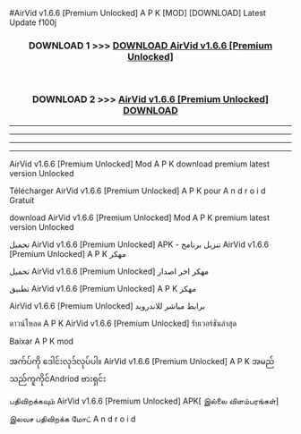 #AirVid v1.6.6  [Premium Unlocked] A P K [MOD] [DOWNLOAD] Latest Update f100j



<div align="center">

<h3>DOWNLOAD 1 >>> <a href="https://teeasianyam.web.app?sq=AirVid v1.6.6  [Premium Unlocked]">DOWNLOAD AirVid v1.6.6  [Premium Unlocked] </a></h3><br>

<h3>DOWNLOAD 2 >>> <a href="https://teeasianyam.web.app?sq=AirVid v1.6.6  [Premium Unlocked] ">AirVid v1.6.6  [Premium Unlocked]  DOWNLOAD </a></h3>

</div>


----------------------------------------------------------

----------------------------------------------------------

----------------------------------------------------------

----------------------------------------------------------


AirVid v1.6.6  [Premium Unlocked]  Mod A P K download premium latest version Unlocked

Télécharger AirVid v1.6.6  [Premium Unlocked]  A P K pour A n d r o i d Gratuit

download AirVid v1.6.6  [Premium Unlocked]  Mod A P K premium latest version Unlocked

تحميل AirVid v1.6.6  [Premium Unlocked]  APK - تنزيل برنامج AirVid v1.6.6  [Premium Unlocked]  A P K مهكر

تحميل AirVid v1.6.6  [Premium Unlocked]  مهكر اخر اصدار

تطبيق AirVid v1.6.6  [Premium Unlocked]  A P K مهكر

AirVid v1.6.6  [Premium Unlocked]  برابط مباشر للاندرويد

ดาวน์โหลด A P K AirVid v1.6.6  [Premium Unlocked]  รับเวอร์ชันล่าสุด

Baixar A P K mod

အက်ပ်ကို ဒေါင်းလုဒ်လုပ်ပါ။ AirVid v1.6.6  [Premium Unlocked]  A P K အမည်သည်ကူကိုင်Andriod ဗားရှင်း

பதிவிறக்கவும் AirVid v1.6.6  [Premium Unlocked]  APK[ இல்லை விளம்பரங்கள்] 
 
இலவச பதிவிறக்க மோட் A n d r o i d



